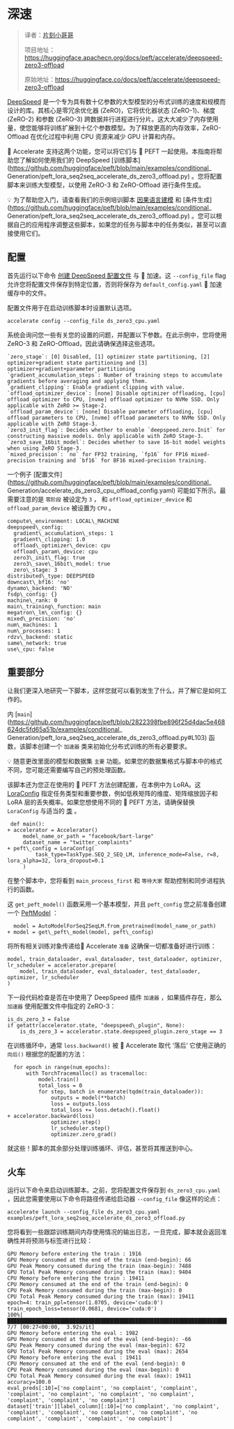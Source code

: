 # 深速

> 译者：[片刻小哥哥](https://github.com/jiangzhonglian)
>
> 项目地址：<https://huggingface.apachecn.org/docs/peft/accelerate/deepspeed-zero3-offload>
>
> 原始地址：<https://huggingface.co/docs/peft/accelerate/deepspeed-zero3-offload>


[DeepSpeed](https://www.deepspeed.ai/)
 是一个专为具有数十亿参数的大型模型的分布式训练的速度和规模而设计的库。其核心是零冗余优化器 (ZeRO)，它将优化器状态 (ZeRO-1)、梯度 (ZeRO-2) 和参数 (ZeRO-3) 跨数据并行进程进行分片。这大大减少了内存使用量，使您能够将训练扩展到十亿个参数模型。为了释放更高的内存效率，ZeRO-Offload 在优化过程中利用 CPU 资源来减少 GPU 计算和内存。


🤗 Accelerate 支持这两个功能，您可以将它们与 🤗 PEFT 一起使用。本指南将帮助您了解如何使用我们的 DeepSpeed
 [训练脚本](https://github.com/huggingface/peft/blob/main/examples/conditional_ Generation/peft_lora_seq2seq_accelerate_ds_zero3_offload.py)
 。您将配置脚本来训练大型模型，以使用 ZeRO-3 和 ZeRO-Offload 进行条件生成。


💡 为了帮助您入门，请查看我们的示例培训脚本
 [因果语言建模](https://github.com/huggingface/peft/blob/main/examples/causal_language_modeling/peft_lora_clm_accelerate_ds_zero3_offload.py)
 和
 [条件生成](https://github.com/huggingface/peft/blob/main/examples/conditional_ Generation/peft_lora_seq2seq_accelerate_ds_zero3_offload.py)
 。您可以根据自己的应用程序调整这些脚本，如果您的任务与脚本中的任务类似，甚至可以直接使用它们。


## 配置



首先运行以下命令
 [创建 DeepSpeed 配置文件](https://huggingface.co/docs/accelerate/quicktour#launching-your-distributed-script)
 与 🤗 加速。这
 `--config_file`
 flag 允许您将配置文件保存到特定位置，否则将保存为
 `default_config.yaml`
 🤗 加速缓存中的文件。


配置文件用于在启动训练脚本时设置默认选项。



```
accelerate config --config_file ds_zero3_cpu.yaml
```


系统会询问您一些有关您的设置的问题，并配置以下参数。在此示例中，您将使用 ZeRO-3 和 ZeRO-Offload，因此请确保选择这些选项。



```
`zero_stage`: [0] Disabled, [1] optimizer state partitioning, [2] optimizer+gradient state partitioning and [3] optimizer+gradient+parameter partitioning
`gradient_accumulation_steps`: Number of training steps to accumulate gradients before averaging and applying them.
`gradient_clipping`: Enable gradient clipping with value.
`offload_optimizer_device`: [none] Disable optimizer offloading, [cpu] offload optimizer to CPU, [nvme] offload optimizer to NVMe SSD. Only applicable with ZeRO >= Stage-2.
`offload_param_device`: [none] Disable parameter offloading, [cpu] offload parameters to CPU, [nvme] offload parameters to NVMe SSD. Only applicable with ZeRO Stage-3.
`zero3_init_flag`: Decides whether to enable `deepspeed.zero.Init` for constructing massive models. Only applicable with ZeRO Stage-3.
`zero3_save_16bit_model`: Decides whether to save 16-bit model weights when using ZeRO Stage-3.
`mixed_precision`: `no` for FP32 training, `fp16` for FP16 mixed-precision training and `bf16` for BF16 mixed-precision training. 
```


一个例子
 [配置文件](https://github.com/huggingface/peft/blob/main/examples/conditional_ Generation/accelerate_ds_zero3_cpu_offload_config.yaml)
 可能如下所示。最需要注意的是
 `零阶段`
 被设定为
 `3`
 ， 和
 `offload_optimizer_device`
 和
 `offload_param_device`
 被设置为
 `CPU`
 。



```
compute\_environment: LOCAL\_MACHINE
deepspeed\_config:
  gradient\_accumulation\_steps: 1
  gradient\_clipping: 1.0
  offload\_optimizer\_device: cpu
  offload\_param\_device: cpu
  zero3\_init\_flag: true
  zero3\_save\_16bit\_model: true
  zero\_stage: 3
distributed\_type: DEEPSPEED
downcast\_bf16: 'no'
dynamo\_backend: 'NO'
fsdp\_config: {}
machine\_rank: 0
main\_training\_function: main
megatron\_lm\_config: {}
mixed\_precision: 'no'
num\_machines: 1
num\_processes: 1
rdzv\_backend: static
same\_network: true
use\_cpu: false
```


## 重要部分



让我们更深入地研究一下脚本，这样您就可以看到发生了什么，并了解它是如何工作的。


内
 [`main`](https://github.com/huggingface/peft/blob/2822398fbe896f25d4dac5e468624dc5fd65a51b/examples/conditional_ Generation/peft_lora_seq2seq_accelerate_ds_zero3_offload.py#L103)
 函数，该脚本创建一个
 `加速器`
 类来初始化分布式训练的所有必要要求。


💡 随意更改里面的模型和数据集
 `主要`
 功能。如果您的数据集格式与脚本中的格式不同，您可能还需要编写自己的预处理函数。


该脚本还为您正在使用的 🤗 PEFT 方法创建配置，在本例中为 LoRA。这
 [LoraConfig](/docs/peft/v0.6.2/en/package_reference/tuners#peft.LoraConfig)
 指定任务类型和重要参数，例如低秩矩阵的维度、矩阵缩放因子和 LoRA 层的丢失概率。如果您想使用不同的 🤗 PEFT 方法，请确保替换
 `LoraConfig`
 与适当的
 [类](../package_reference/tuners)
 。



```
 def main():
+ accelerator = Accelerator()
     model_name_or_path = "facebook/bart-large"
     dataset_name = "twitter_complaints"
+ peft\_config = LoraConfig(
         task_type=TaskType.SEQ_2_SEQ_LM, inference_mode=False, r=8, lora_alpha=32, lora_dropout=0.1
     )
```


在整个脚本中，您将看到
 `main_process_first`
 和
 `等待大家`
 帮助控制和同步进程执行的函数。


这
 `get_peft_model()`
 函数采用一个基本模型，并且
 `peft_config`
 您之前准备创建一个
 [PeftModel](/docs/peft/v0.6.2/en/package_reference/peft_model#peft.PeftModel)
 ：



```
  model = AutoModelForSeq2SeqLM.from_pretrained(model_name_or_path)
+ model = get\_peft\_model(model, peft\_config)
```


将所有相关训练对象传递给🤗 Accelerate
 `准备`
 这确保一切都准备好进行训练：



```
model, train_dataloader, eval_dataloader, test_dataloader, optimizer, lr_scheduler = accelerator.prepare(
    model, train_dataloader, eval_dataloader, test_dataloader, optimizer, lr_scheduler
)
```


下一段代码检查是否在中使用了 DeepSpeed 插件
 `加速器`
 ，如果插件存在，那么
 `加速器`
 使用配置文件中指定的 ZeRO-3：



```
is_ds_zero_3 = False
if getattr(accelerator.state, "deepspeed\_plugin", None):
    is_ds_zero_3 = accelerator.state.deepspeed_plugin.zero_stage == 3
```


在训练循环中，通常
 `loss.backward()`
 被 🤗 Accelerate 取代
 ‘落后’
 它使用正确的
 `向后()`
 根据您的配置的方法：



```
  for epoch in range(num_epochs):
      with TorchTracemalloc() as tracemalloc:
          model.train()
          total_loss = 0
          for step, batch in enumerate(tqdm(train_dataloader)):
              outputs = model(**batch)
              loss = outputs.loss
              total_loss += loss.detach().float()
+ accelerator.backward(loss)
              optimizer.step()
              lr_scheduler.step()
              optimizer.zero_grad()
```


就这些！脚本的其余部分处理训练循环、评估，甚至将其推送到中心。


## 火车



运行以下命令来启动训练脚本。之前，您将配置文件保存到
 `ds_zero3_cpu.yaml`
 ，因此您需要使用以下命令将路径传递给启动器
 `--config_file`
 像这样的论点：



```
accelerate launch --config_file ds_zero3_cpu.yaml examples/peft_lora_seq2seq_accelerate_ds_zero3_offload.py
```


您将看到一些跟踪训练期间内存使用情况的输出日志，一旦完成，脚本就会返回准确性并将预测与标签进行比较：



```
GPU Memory before entering the train : 1916
GPU Memory consumed at the end of the train (end-begin): 66
GPU Peak Memory consumed during the train (max-begin): 7488
GPU Total Peak Memory consumed during the train (max): 9404
CPU Memory before entering the train : 19411
CPU Memory consumed at the end of the train (end-begin): 0
CPU Peak Memory consumed during the train (max-begin): 0
CPU Total Peak Memory consumed during the train (max): 19411
epoch=4: train_ppl=tensor(1.0705, device='cuda:0') train_epoch_loss=tensor(0.0681, device='cuda:0')
100%|████████████████████████████████████████████████████████████████████████████████████████████| 7/7 [00:27<00:00,  3.92s/it]
GPU Memory before entering the eval : 1982
GPU Memory consumed at the end of the eval (end-begin): -66
GPU Peak Memory consumed during the eval (max-begin): 672
GPU Total Peak Memory consumed during the eval (max): 2654
CPU Memory before entering the eval : 19411
CPU Memory consumed at the end of the eval (end-begin): 0
CPU Peak Memory consumed during the eval (max-begin): 0
CPU Total Peak Memory consumed during the eval (max): 19411
accuracy=100.0
eval_preds[:10]=['no complaint', 'no complaint', 'complaint', 'complaint', 'no complaint', 'no complaint', 'no complaint', 'complaint', 'complaint', 'no complaint']
dataset['train'][label_column][:10]=['no complaint', 'no complaint', 'complaint', 'complaint', 'no complaint', 'no complaint', 'no complaint', 'complaint', 'complaint', 'no complaint']
```